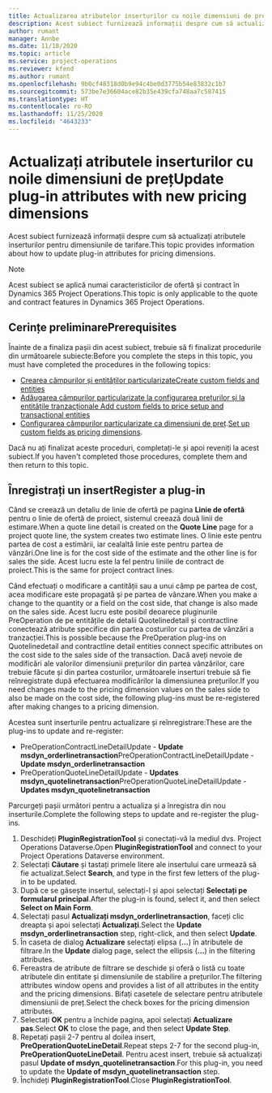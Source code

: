 ```yaml
---
title: Actualizarea atributelor inserturilor cu noile dimensiuni de preț
description: Acest subiect furnizează informații despre cum să actualizați atributele inserturilor pentru dimensiunile de tarifare.
author: rumant
manager: Annbe
ms.date: 11/18/2020
ms.topic: article
ms.service: project-operations
ms.reviewer: kfend
ms.author: rumant
ms.openlocfilehash: 9b0cf48318d0b9e94c4be0d3775b54e83832c1b7
ms.sourcegitcommit: 573be7e36604ace82b35e439cfa748aa7c587415
ms.translationtype: HT
ms.contentlocale: ro-RO
ms.lasthandoff: 11/25/2020
ms.locfileid: "4643233"
---
```

# <a name="update-plug-in-attributes-with-new-pricing-dimensions"></a><span data-ttu-id="c4884-103">Actualizați atributele inserturilor cu noile dimensiuni de preț</span><span class="sxs-lookup"><span data-stu-id="c4884-103">Update plug-in attributes with new pricing dimensions</span></span>

<span data-ttu-id="c4884-104">Acest subiect furnizează informații despre cum să actualizați atributele inserturilor pentru dimensiunile de tarifare.</span><span class="sxs-lookup"><span data-stu-id="c4884-104">This topic provides information about how to update plug-in attributes for pricing dimensions.</span></span>

> [!NOTE]
> <span data-ttu-id="c4884-105">Acest subiect se aplică numai caracteristicilor de ofertă și contract în Dynamics 365 Project Operations.</span><span class="sxs-lookup"><span data-stu-id="c4884-105">This topic is only applicable to the quote and contract features in Dynamics 365 Project Operations.</span></span>

## <a name="prerequisites"></a><span data-ttu-id="c4884-106">Cerințe preliminare</span><span class="sxs-lookup"><span data-stu-id="c4884-106">Prerequisites</span></span>
<span data-ttu-id="c4884-107">Înainte de a finaliza pașii din acest subiect, trebuie să fi finalizat procedurile din următoarele subiecte:</span><span class="sxs-lookup"><span data-stu-id="c4884-107">Before you complete the steps in this topic, you must have completed the procedures in the following topics:</span></span>

  - [<span data-ttu-id="c4884-108">Crearea câmpurilor și entităților particularizate</span><span class="sxs-lookup"><span data-stu-id="c4884-108">Create custom fields and entities</span></span>](create-custom-fields-entities-pricing-dimensions.md) 
  - [<span data-ttu-id="c4884-109">Adăugarea câmpurilor particularizate la configurarea prețurilor și la entitățile tranzacționale </span><span class="sxs-lookup"><span data-stu-id="c4884-109">Add custom fields to price setup and transactional entities</span></span>](add-custom-fields-price-setup-transactional-entities.md)
  - <span data-ttu-id="c4884-110">[Configurarea câmpurilor particularizate ca dimensiuni de preț](set-up-custom-fields-pricing-dimensions.md).</span><span class="sxs-lookup"><span data-stu-id="c4884-110">[Set up custom fields as pricing dimensions](set-up-custom-fields-pricing-dimensions.md).</span></span> 
  
<span data-ttu-id="c4884-111">Dacă nu ați finalizat aceste proceduri, completați-le și apoi reveniți la acest subiect.</span><span class="sxs-lookup"><span data-stu-id="c4884-111">If you haven't completed those procedures, complete them and then return to this topic.</span></span>

## <a name="register-a-plug-in"></a><span data-ttu-id="c4884-112">Înregistrați un insert</span><span class="sxs-lookup"><span data-stu-id="c4884-112">Register a plug-in</span></span>
<span data-ttu-id="c4884-113">Când se creează un detaliu de linie de ofertă pe pagina **Linie de ofertă** pentru o linie de ofertă de proiect, sistemul creează două linii de estimare.</span><span class="sxs-lookup"><span data-stu-id="c4884-113">When a quote line detail is created on the **Quote Line** page for a project quote line, the system creates two estimate lines.</span></span> <span data-ttu-id="c4884-114">O linie este pentru partea de cost a estimării, iar cealaltă linie este pentru partea de vânzări.</span><span class="sxs-lookup"><span data-stu-id="c4884-114">One line is for the cost side of the estimate and the other line is for sales the side.</span></span> <span data-ttu-id="c4884-115">Acest lucru este la fel pentru liniile de contract de proiect.</span><span class="sxs-lookup"><span data-stu-id="c4884-115">This is the same  for project contract lines.</span></span>

<span data-ttu-id="c4884-116">Când efectuați o modificare a cantității sau a unui câmp pe partea de cost, acea modificare este propagată și pe partea de vânzare.</span><span class="sxs-lookup"><span data-stu-id="c4884-116">When you make a change to the quantity or a field on the cost side, that change is also made on the sales side.</span></span> <span data-ttu-id="c4884-117">Acest lucru este posibil deoarece pluginurile PreOperation de pe entitățile de detalii Quotelinedetail și contractline conectează atribute specifice din partea costurilor cu partea de vânzări a tranzacției.</span><span class="sxs-lookup"><span data-stu-id="c4884-117">This is possible because the PreOperation plug-ins on Quotelinedetail and contractline detail entities connect specific attributes on the cost side to the sales side of the transaction.</span></span> <span data-ttu-id="c4884-118">Dacă aveți nevoie de modificări ale valorilor dimensiunii prețurilor din partea vânzărilor, care trebuie făcute și din partea costurilor, următoarele inserturi trebuie să fie reînregistrate după efectuarea modificărilor la dimensiunea prețurilor.</span><span class="sxs-lookup"><span data-stu-id="c4884-118">If you need changes made to the pricing dimension values on the sales side to also be made on the cost side, the following plug-ins must be re-registered after making changes to a pricing dimension.</span></span>

<span data-ttu-id="c4884-119">Acestea sunt inserturile pentru actualizare și reînregistrare:</span><span class="sxs-lookup"><span data-stu-id="c4884-119">These are the plug-ins to update and re-register:</span></span>

- <span data-ttu-id="c4884-120">PreOperationContractLineDetailUpdate - **Update msdyn_orderlinetransaction**</span><span class="sxs-lookup"><span data-stu-id="c4884-120">PreOperationContractLineDetailUpdate - **Update msdyn_orderlinetransaction**</span></span>
- <span data-ttu-id="c4884-121">PreOperationQuoteLineDetailUpdate - **Updates msdyn_quotelinetransaction**</span><span class="sxs-lookup"><span data-stu-id="c4884-121">PreOperationQuoteLineDetailUpdate - **Updates msdyn_quotelinetransaction**</span></span>

<span data-ttu-id="c4884-122">Parcurgeți pașii următori pentru a actualiza și a înregistra din nou inserturile.</span><span class="sxs-lookup"><span data-stu-id="c4884-122">Complete the following steps to update and re-register the plug-ins.</span></span>

1. <span data-ttu-id="c4884-123">Deschideți **PluginRegistrationTool** și conectați-vă la mediul dvs. Project Operations Dataverse.</span><span class="sxs-lookup"><span data-stu-id="c4884-123">Open **PluginRegistrationTool** and connect to your Project Operations Dataverse environment.</span></span>
2. <span data-ttu-id="c4884-124">Selectați **Căutare** și tastați primele litere ale insertului care urmează să fie actualizat.</span><span class="sxs-lookup"><span data-stu-id="c4884-124">Select **Search**, and type in the first few letters of the plug-in to be updated.</span></span>
3. <span data-ttu-id="c4884-125">După ce se găsește insertul, selectați-l și apoi selectați **Selectați pe formularul principal**.</span><span class="sxs-lookup"><span data-stu-id="c4884-125">After the plug-in is found, select it, and then select **Select on Main Form**.</span></span>
4. <span data-ttu-id="c4884-126">Selectați pasul **Actualizați msdyn_orderlinetransaction**, faceți clic dreapta și apoi selectați **Actualizați**.</span><span class="sxs-lookup"><span data-stu-id="c4884-126">Select the **Update msdyn_orderlinetransaction** step, right-click, and then select **Update**.</span></span>
5. <span data-ttu-id="c4884-127">În caseta de dialog **Actualizare** selectați elipsa (**...**) în atributele de filtrare.</span><span class="sxs-lookup"><span data-stu-id="c4884-127">In the **Update** dialog page, select the ellipsis (**...**) in the filtering attributes.</span></span>
6. <span data-ttu-id="c4884-128">Fereastra de atribute de filtrare se deschide și oferă o listă cu toate atributele din entitate și dimensiunile de stabilire a prețurilor.</span><span class="sxs-lookup"><span data-stu-id="c4884-128">The filtering attributes window opens and provides a list of all attributes in the entity and the pricing dimensions.</span></span> <span data-ttu-id="c4884-129">Bifați casetele de selectare pentru atributele dimensiunii de preț.</span><span class="sxs-lookup"><span data-stu-id="c4884-129">Select the check boxes for the pricing dimension attributes.</span></span>
7. <span data-ttu-id="c4884-130">Selectați **OK** pentru a închide pagina, apoi selectați **Actualizare pas**.</span><span class="sxs-lookup"><span data-stu-id="c4884-130">Select **OK** to close the page, and then select **Update Step**.</span></span>
8. <span data-ttu-id="c4884-131">Repetați pașii 2-7 pentru al doilea insert, **PreOperationQuoteLineDetail**.</span><span class="sxs-lookup"><span data-stu-id="c4884-131">Repeat steps 2-7 for the second plug-in, **PreOperationQuoteLineDetail**.</span></span> <span data-ttu-id="c4884-132">Pentru acest insert, trebuie să actualizați pasul **Update of msdyn_quotelinetransaction**.</span><span class="sxs-lookup"><span data-stu-id="c4884-132">For this plug-in, you need to update the **Update of msdyn_quotelinetransaction** step.</span></span>
9. <span data-ttu-id="c4884-133">Închideți **PluginRegistrationTool**.</span><span class="sxs-lookup"><span data-stu-id="c4884-133">Close **PluginRegistrationTool**.</span></span>

